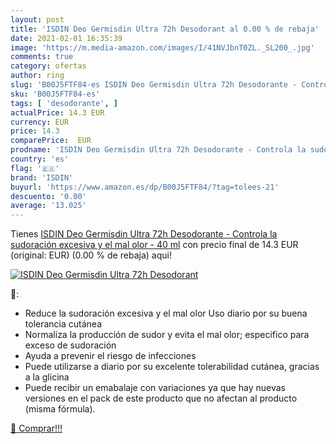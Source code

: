 ```yaml
---
layout: post
title: 'ISDIN Deo Germisdin Ultra 72h Desodorant al 0.00 % de rebaja'
date: 2021-02-01 16:35:39
image: 'https://m.media-amazon.com/images/I/41NVJbnT0ZL._SL200_.jpg'
comments: true
category: ofertas
author: ring
slug: 'B00J5FTF84-es ISDIN Deo Germisdin Ultra 72h Desodorante - Controla la...'
sku: 'B00J5FTF84-es'
tags: [ 'desodorante', ]
actualPrice: 14.3 EUR
currency: EUR
price: 14.3
comparePrice:  EUR
prodname: 'ISDIN Deo Germisdin Ultra 72h Desodorante - Controla la sudoración excesiva y el mal olor - 40 ml'
country: 'es'
flag: '🇪🇸'
brand: 'ISDIN'
buyurl: 'https://www.amazon.es/dp/B00J5FTF84/?tag=tolees-21'
descuento: '0.00'
average: '13.025'
---
```


Tienes [ISDIN Deo Germisdin Ultra 72h Desodorante - Controla la sudoración excesiva y el mal olor - 40 ml](https://www.amazon.es/dp/B00J5FTF84/?tag=tolees-21) con precio final de  14.3 EUR (original:  EUR) (0.00 %  de rebaja) aqui!

[![ISDIN Deo Germisdin Ultra 72h Desodorant](https://m.media-amazon.com/images/I/41NVJbnT0ZL._SL200_.jpg)](https://www.amazon.es/dp/B00J5FTF84/?tag=tolees-21)

🔎:

- Reduce la sudoración excesiva y el mal olor Uso diario por su buena tolerancia cutánea
- Normaliza la producción de sudor y evita el mal olor; especifico para exceso de sudoración
- Ayuda a prevenir el riesgo de infecciones
- Puede utilizarse a diario por su excelente tolerabilidad cutánea, gracias a la glicina
- Puede recibir un emabalaje con variaciones ya que hay nuevas versiones en el pack de este producto que no afectan al producto (misma fórmula).

[🛒 Comprar!!!](https://www.amazon.es/dp/B00J5FTF84/?tag=tolees-21)
